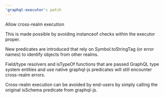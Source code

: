 ```yaml
---
'graphql-executor': patch
---
```


Allow cross-realm execution

This is made possible by avoiding instanceof checks within the executor proper.

New predicates are introduced that rely on Symbol.toStringTag (or error names) to identify objects from other realms.

Field/type resolvers and isTypeOf functions that are passed GraphQL type system entities and use native graphql-js predicates will still encounter cross-realm errors.

Cross-realm execution can be avoided by end-users by simply calling the original isSchema predicate from graphql-js.
